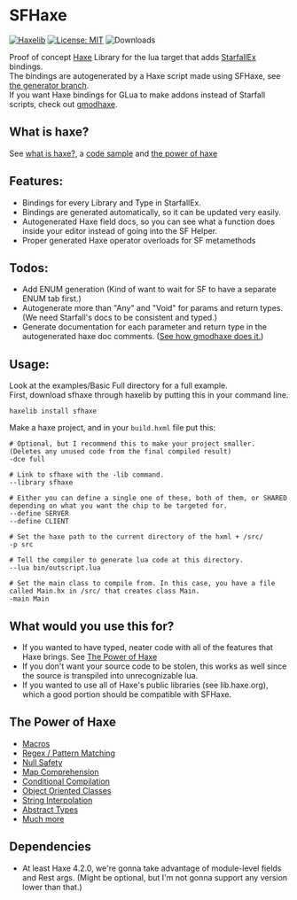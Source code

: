 # SFHaxe
[![Haxelib](https://badgen.net/haxelib/v/sfhaxe?color=red)](https://lib.haxe.org/p/sfhaxe)
[![License: MIT](https://img.shields.io/badge/License-MIT-blue.svg)](https://opensource.org/licenses/MIT)
![Downloads](https://badgen.net/haxelib/d/sfhaxe?color=green)

Proof of concept [Haxe](https://haxe.org) Library for the lua target that adds [StarfallEx](https://github.com/thegrb93/StarfallEx) bindings.  
The bindings are autogenerated by a Haxe script made using SFHaxe, see [the generator branch](https://github.com/Vurv78/SFHaxe/tree/generator).  
If you want Haxe bindings for GLua to make addons instead of Starfall scripts, check out [gmodhaxe](https://github.com/ponobodod/gmodhaxe).

## What is haxe?
See [what is haxe?](https://haxe.org/manual/introduction-what-is-haxe.html), a [code sample](https://try.haxe.org/embed/44ddE#code1) and [the power of haxe](#The-Power-of-Haxe)

## Features:
* Bindings for every Library and Type in StarfallEx.
* Bindings are generated automatically, so it can be updated very easily.
* Autogenerated Haxe field docs, so you can see what a function does inside your editor instead of going into the SF Helper.
* Proper generated Haxe operator overloads for SF metamethods

## Todos:
* Add ENUM generation (Kind of want to wait for SF to have a separate ENUM tab first.)
* Autogenerate more than "Any" and "Void" for params and return types. (We need Starfall's docs to be consistent and typed.)
* Generate documentation for each parameter and return type in the autogenerated haxe doc comments. ([See how gmodhaxe does it.](https://github.com/ponobodod/gmodhaxe/blob/4ca0f77bca71cc7eb213f98d8a4d37ef75e8ffe7/src/gmod/libs/CoroutineLib.hx#L17))

## Usage:
Look at the examples/Basic Full directory for a full example.  
First, download sfhaxe through haxelib by putting this in your command line.  
```hxml
haxelib install sfhaxe
```

Make a haxe project, and in your ``build.hxml`` file put this:  
```hxml
# Optional, but I recommend this to make your project smaller. (Deletes any unused code from the final compiled result)
-dce full

# Link to sfhaxe with the -lib command.
--library sfhaxe

# Either you can define a single one of these, both of them, or SHARED depending on what you want the chip to be targeted for.
--define SERVER
--define CLIENT

# Set the haxe path to the current directory of the hxml + /src/
-p src

# Tell the compiler to generate lua code at this directory.
--lua bin/outscript.lua

# Set the main class to compile from. In this case, you have a file called Main.hx in /src/ that creates class Main.
-main Main
```

## What would you use this for?
* If you wanted to have typed, neater code with all of the features that Haxe brings. See [The Power of Haxe](#The-Power-of-Haxe)
* If you don't want your source code to be stolen, this works as well since the source is transpiled into unrecognizable lua.
* If you wanted to use all of Haxe's public libraries (see lib.haxe.org), which a good portion should be compatible with SFHaxe.

## The Power of Haxe
* [Macros](https://haxe.org/manual/macro-arguments.html)
* [Regex / Pattern Matching](https://haxe.org/manual/lf-pattern-matching.html)
* [Null Safety](https://haxe.org/manual/cr-null-safety.html)
* [Map Comprehension](https://haxe.org/manual/lf-map-comprehension.html)
* [Conditional Compilation](https://haxe.org/manual/lf-condition-compilation.html)
* [Object Oriented Classes](https://haxe.org/manual/types-class-instance.html)
* [String Interpolation](https://haxe.org/manual/lf-string-interpolation.html)
* [Abstract Types](https://haxe.org/manual/types-abstract.html)
* [Much more](https://haxe.org/documentation/introduction/language-features.html)

## Dependencies
* At least Haxe 4.2.0, we're gonna take advantage of module-level fields and Rest args. (Might be optional, but I'm not gonna support any version lower than that.)
